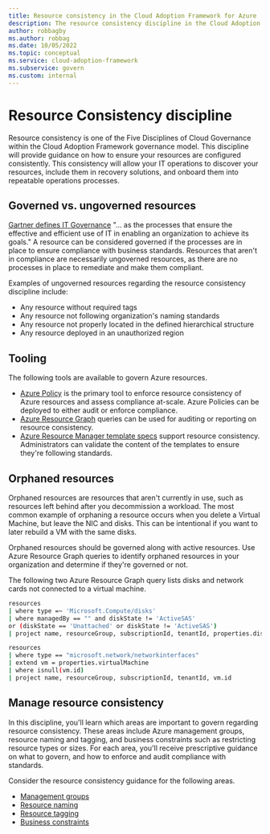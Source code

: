 ```yaml
---
title: Resource consistency in the Cloud Adoption Framework for Azure
description: The resource consistency discipline in the Cloud Adoption Framework for Azure provides guidance on establishing policies related to the operational management of an environment, application, or workload.
author: robbagby
ms.author: robbag
ms.date: 10/05/2022
ms.topic: conceptual
ms.service: cloud-adoption-framework
ms.subservice: govern
ms.custom: internal
---
```


# Resource Consistency discipline

Resource consistency is one of the Five Disciplines of Cloud Governance within the Cloud Adoption Framework governance model. This discipline will provide guidance on how to ensure your resources are configured consistently. This consistency will allow your IT operations to discover your resources, include them in recovery solutions, and onboard them into repeatable operations processes.

## Governed vs. ungoverned resources

[Gartner defines IT Governance](https://www.gartner.com/en/information-technology/glossary/it-governance) "... as the processes that ensure the effective and efficient use of IT in enabling an organization to achieve its goals." A resource can be considered governed if the processes are in place to ensure compliance with business standards. Resources that aren't in compliance are necessarily ungoverned resources, as there are no processes in place to remediate and make them compliant.

Examples of ungoverned resources regarding the resource consistency discipline include:

- Any resource without required tags
- Any resource not following organization's naming standards
- Any resource not properly located in the defined hierarchical structure
- Any resource deployed in an unauthorized region

## Tooling

The following tools are available to govern Azure resources.

- [Azure Policy](/azure/governance/policy/overview) is the primary tool to enforce resource consistency of Azure resources and assess compliance at-scale. Azure Policies can be deployed to either audit or enforce compliance.
- [Azure Resource Graph](/azure/governance/resource-graph/overview) queries can be used for auditing or reporting on resource consistency.
- [Azure Resource Manager template specs](/azure/azure-resource-manager/templates/template-specs) support resource consistency. Administrators can validate the content of the templates to ensure they're following standards.

## Orphaned resources

Orphaned resources are resources that aren't currently in use, such as resources left behind after you decommission a workload. The most common example of orphaning a resource occurs when you delete a Virtual Machine, but leave the NIC and disks. This can be intentional if you want to later rebuild a VM with the same disks.

Orphaned resources should be governed along with active resources. Use Azure Resource Graph queries to identify orphaned resources in your organization and determine if they're governed or not.

The following two Azure Resource Graph query lists disks and network cards not connected to a virtual machine.

```bash
resources
| where type =~ 'Microsoft.Compute/disks'
| where managedBy == "" and diskState != 'ActiveSAS'
or (diskState == 'Unattached' or diskState != 'ActiveSAS')
| project name, resourceGroup, subscriptionId, tenantId, properties.diskState

resources
| where type == "microsoft.network/networkinterfaces"
| extend vm = properties.virtualMachine
| where isnull(vm.id)
| project name, resourceGroup, subscriptionId, tenantId, vm.id
```

## Manage resource consistency

In this discipline, you'll learn which areas are important to govern regarding resource consistency. These areas include Azure management groups, resource naming and tagging, and business constraints such as restricting resource types or sizes. For each area, you'll receive prescriptive guidance on what to govern, and how to enforce and audit compliance with standards.

Consider the resource consistency guidance for the following areas.

- [Management groups](management-group-structure.md)
- [Resource naming](naming.md)
- [Resource tagging](tagging.md)
- [Business constraints](business-constraints.md)
